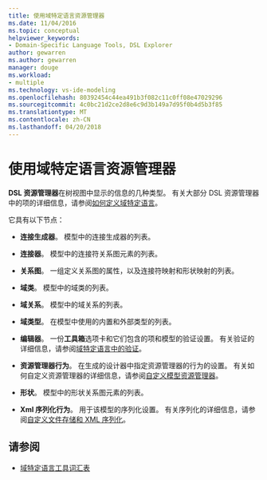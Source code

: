 ```yaml
---
title: 使用域特定语言资源管理器
ms.date: 11/04/2016
ms.topic: conceptual
helpviewer_keywords:
- Domain-Specific Language Tools, DSL Explorer
author: gewarren
ms.author: gewarren
manager: douge
ms.workload:
- multiple
ms.technology: vs-ide-modeling
ms.openlocfilehash: 80392454c44ea491b3f082c11c0ff08e47029296
ms.sourcegitcommit: 4c0bc21d2ce2d8e6c9d3b149a7d95f0b4d5b3f85
ms.translationtype: MT
ms.contentlocale: zh-CN
ms.lasthandoff: 04/20/2018
---
```

# <a name="working-with-the-domain-specific-language-explorer"></a>使用域特定语言资源管理器
**DSL 资源管理器**在树视图中显示的信息的几种类型。 有关大部分 DSL 资源管理器中的项的详细信息，请参阅[如何定义域特定语言](../modeling/how-to-define-a-domain-specific-language.md)。

 它具有以下节点：

-   **连接生成器**。 模型中的连接生成器的列表。

-   **连接器**。 模型中的连接符关系图元素的列表。

-   **关系图**。 一组定义关系图的属性，以及连接符映射和形状映射的列表。

-   **域类**。 模型中的域类的列表。

-   **域关系**。 模型中的域关系的列表。

-   **域类型**。 在模型中使用的内置和外部类型的列表。

-   **编辑器**。 一份**工具箱**选项卡和它们包含的项和模型的验证设置。 有关验证的详细信息，请参阅[域特定语言中的验证](../modeling/validation-in-a-domain-specific-language.md)。

-   **资源管理器行为**。 在生成的设计器中指定资源管理器的行为的设置。 有关如何自定义资源管理器的详细信息，请参阅[自定义模型资源管理器](../modeling/customizing-the-model-explorer.md)。

-   **形状**。 模型中的形状关系图元素的列表。

-   **Xml 序列化行为**。 用于该模型的序列化设置。 有关序列化的详细信息，请参阅[自定义文件存储和 XML 序列化](../modeling/customizing-file-storage-and-xml-serialization.md)。

## <a name="see-also"></a>请参阅

- [域特定语言工具词汇表](http://msdn.microsoft.com/ca5e84cb-a315-465c-be24-76aa3df276aa)
